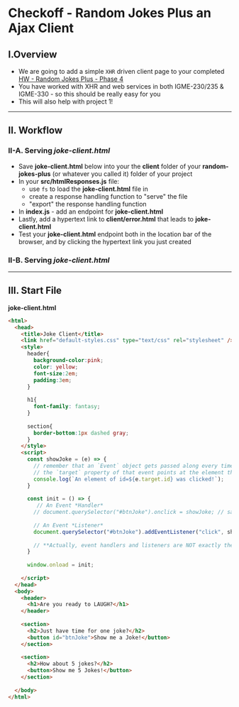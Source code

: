 # Checkoff - Random Jokes Plus an Ajax Client


## I.Overview

- We are going to add a simple `XHR` driven client page to your completed [HW - Random Jokes Plus - Phase 4](https://github.com/tonethar/IGME-430-Spring-2021/blob/main/hw-notes/HW-random-jokes-plus.md#phase4)
- You have worked with XHR and web services in both IGME-230/235 & IGME-330 - so this should be really easy for you
- This will also help with project 1!

<hr>

## II. Workflow

### II-A. Serving *joke-client.html*

- Save **joke-client.html** below into your the **client** folder of your **random-jokes-plus** (or whatever you called it) folder of your project
- In your **src/htmlResponses.js** file:
  - use `fs` to load the **joke-client.html** file in 
  - create a response handling function to "serve" the file
  - "export" the response handling function
- In **index.js** - add an endpoint for **joke-client.html**
- Lastly, add a hypertext link to **client/error.html** that leads to **joke-client.html**
- Test your **joke-client.html** endpoint both in the location bar of the browser, and by clicking the hypertext link you just created

### II-B. Serving *joke-client.html*


<hr>

## III. Start File


**joke-client.html**

```html
<html>
  <head>
    <title>Joke Client</title>
    <link href="default-styles.css" type="text/css" rel="stylesheet" />
    <style>
      header{
        background-color:pink;
        color: yellow;
        font-size:2em;
        padding:3em;
      }
      
      h1{
        font-family: fantasy;
      }
      
      section{
        border-bottom:1px dashed gray;
      }
    </style>
    <script>
      const showJoke = (e) => {
        // remember that an `Event` object gets passed along every time that an event handler or listener calls a function
        // the `target` property of that event points at the element that sent the event, in this case a button
        console.log(`An element of id=${e.target.id} was clicked!`);
      }
      
      const init = () => {
         // An Event *Handler*
        // document.querySelector("#btnJoke").onclick = showJoke; // same as below, less typing, use which ever version you prefer
      
        // An Event *Listener*
        document.querySelector("#btnJoke").addEventListener("click", showJoke);
      
        // **Actually, event handlers and listeners are NOT exactly the same in all use cases - what ARE the differences?**
      }
      
      window.onload = init;
     
    </script>
  </head>
  <body>
    <header>
      <h1>Are you ready to LAUGH?</h1>
    </header>
    
    <section>
      <h2>Just have time for one joke?</h2>
      <button id="btnJoke">Show me a Joke!</button>
    </section>
    
    <section>
      <h2>How about 5 jokes?</h2>
      <button>Show me 5 Jokes!</button>
    </section>
    
  </body>
</html>
```

